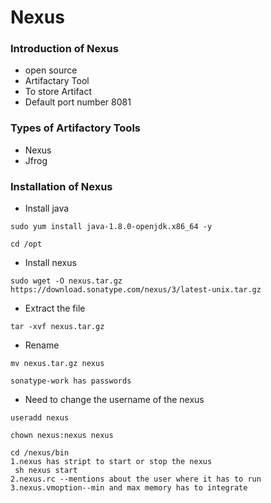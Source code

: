 
# Nexus
### Introduction of Nexus
- open source
- Artifactary Tool
- To store Artifact
- Default port number 8081

### Types of Artifactory Tools
- Nexus
- Jfrog

### Installation of Nexus
- Install java
```
sudo yum install java-1.8.0-openjdk.x86_64 -y
```

```
cd /opt
```
- Install nexus
```
sudo wget -O nexus.tar.gz https://download.sonatype.com/nexus/3/latest-unix.tar.gz
```
- Extract the file
```
tar -xvf nexus.tar.gz
```
- Rename
```
mv nexus.tar.gz nexus
```
```
sonatype-work has passwords
```
- Need to change the username of the nexus
```
useradd nexus
```
```
chown nexus:nexus nexus
```
```
cd /nexus/bin
1.nexus has stript to start or stop the nexus
 sh nexus start
2.nexus.rc --mentions about the user where it has to run 
3.nexus.vmoption--min and max memory has to integrate
```


